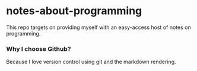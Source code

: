 # notes-about-programming

This repo targets on providing myself with an easy-access host of notes on programming.

### Why I choose Github? 
Because I love version control using git and the markdown rendering.
